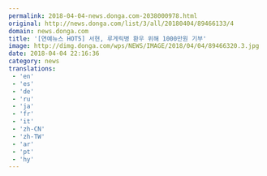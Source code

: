 ```yaml
---
permalink: 2018-04-04-news.donga.com-2038000978.html
original: http://news.donga.com/list/3/all/20180404/89466133/4
domain: news.donga.com
title: '[연예뉴스 HOT5] 서현, 루게릭병 환우 위해 1000만원 기부'
image: http://dimg.donga.com/wps/NEWS/IMAGE/2018/04/04/89466320.3.jpg
date: 2018-04-04 22:16:36
category: news
translations: 
 - 'en'
 - 'es'
 - 'de'
 - 'ru'
 - 'ja'
 - 'fr'
 - 'it'
 - 'zh-CN'
 - 'zh-TW'
 - 'ar'
 - 'pt'
 - 'hy'
---
```


